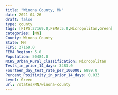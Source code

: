 ```yaml
---
title: "Winona County, MN"
date: 2021-04-26
draft: false
type: county
tags: [FIPS:27169.0,FEMA:5.0,Micropolitan,Green]
categories: [MN]
County: Winona County
State: MN
FIPS: 27169.0
FEMA_Region: 5.0
Population: 50484.0
NCHS_Urban_Rural_Classification: Micropolitan
Tests_in_prior_14_days: 3483.0
Fourteen_day_test_rate_per_100000: 6899.0
Percent_Positivity_in_prior_14_days: 0.033
Level: Green
url: /states/MN/winona-county
---
```




